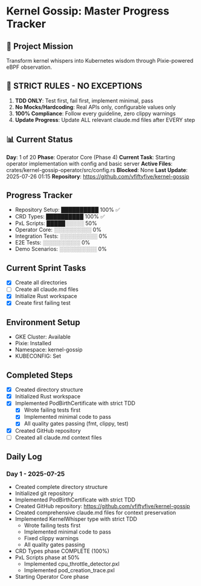 # Kernel Gossip: Master Progress Tracker

## 🎯 Project Mission
Transform kernel whispers into Kubernetes wisdom through Pixie-powered eBPF observation.

## 🚨 STRICT RULES - NO EXCEPTIONS
1. **TDD ONLY**: Test first, fail first, implement minimal, pass
2. **No Mocks/Hardcoding**: Real APIs only, configurable values only
3. **100% Compliance**: Follow every guideline, zero clippy warnings
4. **Update Progress**: Update ALL relevant claude.md files after EVERY step

## 📊 Current Status
**Day**: 1 of 20
**Phase**: Operator Core (Phase 4)
**Current Task**: Starting operator implementation with config and basic server
**Active Files**: crates/kernel-gossip-operator/src/config.rs
**Blocked**: None
**Last Update**: 2025-07-26 01:15
**Repository**: https://github.com/vfiftyfive/kernel-gossip

## Progress Tracker
- Repository Setup: ██████████ 100% ✅
- CRD Types: ██████████ 100% ✅
- PxL Scripts: █████░░░░░ 50%
- Operator Core: ░░░░░░░░░░ 0%
- Integration Tests: ░░░░░░░░░░ 0%
- E2E Tests: ░░░░░░░░░░ 0%
- Demo Scenarios: ░░░░░░░░░░ 0%

## Current Sprint Tasks
- [x] Create all directories
- [ ] Create all claude.md files
- [x] Initialize Rust workspace
- [x] Create first failing test

## Environment Setup
- GKE Cluster: Available
- Pixie: Installed
- Namespace: kernel-gossip
- KUBECONFIG: Set

## Completed Steps
- [x] Created directory structure
- [x] Initialized Rust workspace
- [x] Implemented PodBirthCertificate with strict TDD
  - [x] Wrote failing tests first
  - [x] Implemented minimal code to pass
  - [x] All quality gates passing (fmt, clippy, test)
- [x] Created GitHub repository
- [ ] Created all claude.md context files

## Daily Log
### Day 1 - 2025-07-25
- Created complete directory structure
- Initialized git repository
- Implemented PodBirthCertificate with strict TDD
- Created GitHub repository: https://github.com/vfiftyfive/kernel-gossip
- Created comprehensive claude.md files for context preservation
- Implemented KernelWhisper type with strict TDD
  - Wrote failing tests first
  - Implemented minimal code to pass
  - Fixed clippy warnings
  - All quality gates passing
- CRD Types phase COMPLETE (100%)
- PxL Scripts phase at 50%
  - Implemented cpu_throttle_detector.pxl
  - Implemented pod_creation_trace.pxl
- Starting Operator Core phase